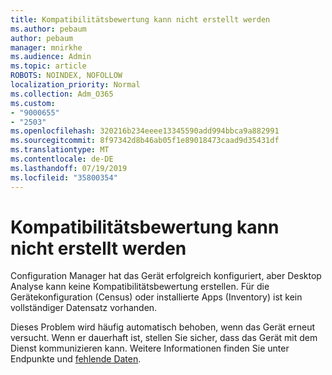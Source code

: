 ```yaml
---
title: Kompatibilitätsbewertung kann nicht erstellt werden
ms.author: pebaum
author: pebaum
manager: mnirkhe
ms.audience: Admin
ms.topic: article
ROBOTS: NOINDEX, NOFOLLOW
localization_priority: Normal
ms.collection: Adm_O365
ms.custom:
- "9000655"
- "2503"
ms.openlocfilehash: 320216b234eeee13345590add994bbca9a882991
ms.sourcegitcommit: 8f97342d8b46ab05f1e89018473caad9d35431df
ms.translationtype: MT
ms.contentlocale: de-DE
ms.lasthandoff: 07/19/2019
ms.locfileid: "35800354"
---
```

# <a name="cant-create-a-compatibility-assessment"></a>Kompatibilitätsbewertung kann nicht erstellt werden

Configuration Manager hat das Gerät erfolgreich konfiguriert, aber Desktop Analyse kann keine Kompatibilitätsbewertung erstellen. Für die Gerätekonfiguration (Census) oder installierte Apps (Inventory) ist kein vollständiger Datensatz vorhanden.

Dieses Problem wird häufig automatisch behoben, wenn das Gerät erneut versucht. Wenn er dauerhaft ist, stellen Sie sicher, dass das Gerät mit dem Dienst kommunizieren kann. Weitere Informationen finden Sie unter [](https://docs.microsoft.com/sccm/desktop-analytics/enable-data-sharing#endpoints) Endpunkte und [fehlende Daten](https://docs.microsoft.com/sccm/desktop-analytics/monitor-connection-health#missing-data).
